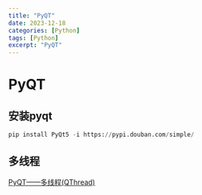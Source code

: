 ```yaml
---
title: "PyQT"
date: 2023-12-18
categories: [Python]
tags: [Python]
excerpt: "PyQT"
---
```


# PyQT

## 安装pyqt

```py
pip install PyQt5 -i https://pypi.douban.com/simple/
```

## 多线程

[PyQT——多线程(QThread)](https://blog.csdn.net/qq_35809147/article/details/116167446)